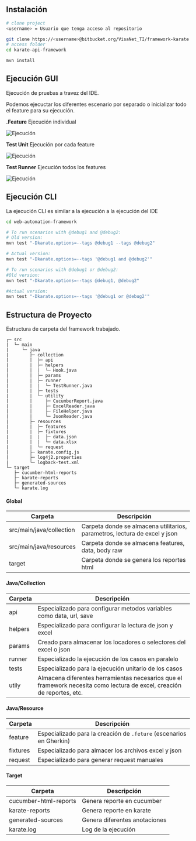 ## Instalación

```bash
# clone project
<username> = Usuario que tenga acceso al repositorio 

git clone https://<username>@bitbucket.org/VisaNet_TI/framework-karate.git
# access folder
cd karate-api-framework

mvn install
```

## Ejecución GUI

Ejecución de pruebas a travez del IDE.

Podemos ejecuctar los diferentes escenario por separado o inicializar todo el feature para su ejecución.

**.Feature** Ejecución individual

![Ejecución](/images/empezar/1.png)

**Test Unit** Ejecución por cada feature

![Ejecución](/images/empezar/2.png)

**Test Runner** Ejecución todos los features

![Ejecución](/images/empezar/3.png)


## Ejecución CLI

La ejecución CLI es similar a la ejecución a la ejecución del IDE

```bash
cd web-automation-framework

# To run scenarios with @debug1 and @debug2:
# Old version:
mvn test "-Dkarate.options=--tags @debug1 --tags @debug2"

# Actual version:
mvn test "-Dkarate.options=--tags '@debug1 and @debug2'"

# To run scenarios with @debug1 or @debug2:
#Old version:
mvn test "-Dkarate.options=--tags @debug1, @debug2"

#Actual version:
mvn test "-Dkarate.options=--tags '@debug1 or @debug2'"
```

## Estructura de Proyecto

Estructura de carpeta del framework trabajado.

``` 
┌─ src
|  └─ main
|     └─ java
|        ├─ collection
|        |  ├─ api
|        |  ├─ helpers
|        |  |  └─ Hook.java
|        |  ├─ params
|        |  ├─ runner
|        |  |  └─ TestRunner.java
|        |  ├─ tests
|        |  └─ utility
|        |     ├─ CucumberReport.java
|        |     ├─ ExcelReader.java
|        |     ├─ FileHelper.java
|        |     └─ JsonReader.java
|        ├─ resources
|        |  ├─ features
|        |  ├─ fixtures
|        |  |  ├─ data.json
|        |  |  └─ data.xlsx
|        |  └─ request
|        ├─ karate.config.js
|        ├─ log4j2.properties
|        └─ logback-test.xml
└─ target
   ├─ cucumber-html-reports
   ├─ karate-reports
   ├─ generated-sources
   └─ karate.log
```

#### Global

| Carpeta | Descripción |
| ----------- | ----------- |
| src/main/java/collection | Carpeta donde se almacena utilitarios, parametros, lectura de excel y json |
| src/main/java/resources | Carpeta donde se almacena features, data, body raw |
| target | Carpeta donde se genera los reportes html |

#### Java/Collection

| Carpeta | Descripción |
| ----------- | ----------- |
api | Especializado para configurar metodos variables como data, url, save
helpers | Especializado para configurar la lectura de json y excel
params | Creado para almacenar los locadores o selectores del excel o json
runner | Especializado la ejecución de los casos en paralelo
tests | Especializado para la ejecución unitario de los casos
utily | Almacena diferentes herramientas necesarios que el framework necesita como lectura de excel, creación de reportes, etc.

#### Java/Resource
| Carpeta | Descripción |
| ----------- | ----------- |
feature | Especializado para la creación de `.feture` (escenarios en Gherkin)
fixtures | Especializado para almacer los archivos excel y json
request | Especializado para generar request manuales

#### Target
| Carpeta | Descripción |
| ----------- | ----------- |
cucumber-html-reports | Genera reporte en cucumber
karate-reports | Genera reporte en karate
generated-sources | Genera diferentes anotaciones
karate.log | Log de la ejecución